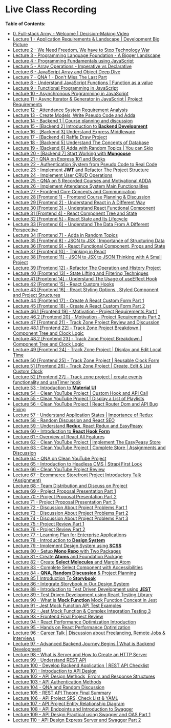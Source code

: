 # Live Class Recording

**Table of Contents:**

- [0. Full-stack Army - Welcome | Decision-Making Video](https://www.youtube.com/watch?v=ewBBT6Iph0M&t=784s)
- [Lecture 1 - Application Requirements & Landscape | Development Big Picture](https://youtu.be/AnD2KuKNsxE)
- [Lecture 2 - We Need Freedom, We have to Stop Technology War](https://youtu.be/9ltapy7kK5w)
- [Lecture 3 - Programming Language Foundation - A Bigger Landscape](https://youtu.be/1LWq-OdB7jY)
- [Lecture 4 - Programming Fundamentals using JavaScript](https://youtu.be/tAkUXTvm-xo)
- [Lecture 5 - Array Operations - Imperative vs Declarative](https://youtu.be/LADJO7KniNY)
- [Lecture 6 - JavaScript Array and Object Deep Dive](https://youtu.be/Mr5rksCjybA)
- [Lecture 7 - QNA 1 - Don't Miss The Last Part](https://youtu.be/TAa7gSbPVis)
- [Lecture 8 - Understand JavaScript Functions | Function as a value](https://youtu.be/lctjTl1ftdw)
- [Lecture 9 - Functional Programming in JavaScript](https://youtu.be/wMy2IZ12mxM)
- [Lecture 10 - Asynchronous Programming in JavaScript](https://youtu.be/OCkxS7W3gwU)
- [Lecture 11 - Async Iterator & Generator in JavaScript | Project Requirements](https://youtu.be/phzeyHwoIrQ)
- [Lecture 12 - Attendance System Requirement Analysis](https://youtu.be/Gsj7uU_7Um4)
- [Lecture 13 - Create Models, Write Pseudo Code and Adda](https://youtu.be/BfGOYh9Fdwg)
- [Lecture 14 - Backend 1 | Course planning and discussion](https://youtu.be/QBTOAGGgehA)
- [Lecture 15 - [Backend 2] Introduction to **Backend Development**](https://youtu.be/Mc6UEF957hU)
- [Lecture 16 - [Backend 3] Understand Express Middleware](https://youtu.be/kXeNJJ4mQ7w)
- [Lecture 17 - [Backend 4] Raffle Draw Project](https://youtu.be/4D2DIu8bhqU)
- [Lecture 18 - [Backend 5] Understand The Concepts of Database](https://youtu.be/SyKO3oZLz00)
- [Lecture 19 - [Backend 6] Adda with Random Topics | You can Skip](https://youtu.be/mqq5VgRMIho)
- [Lecture 20 - [Backend 7] Start Working with **Mongoose**](https://youtu.be/y5Rism0fEqE)
- [Lecture 21 - QNA on Express 101 and Books](https://youtu.be/krI6QUCGHY4)
- [Lecture 22 - Authentication System from Pseudo Code to Real Code](https://youtu.be/0gl4grplEcI)
- [Lecture 23 - Implement **JWT** and Refactor The Project Structure](https://youtu.be/D5A5BSGQVBU)
- [Lecture 24 - Implement User CRUD Operations](https://youtu.be/xr0sKPvAipQ)
- [Lecture 25 - QNA on 5 Recorded Courses and Motivational ADDA](https://youtu.be/KseSdSmvvuM)
- [Lecture 26 - Implement Attendance System Main Functionalities](https://youtu.be/A5S7mWxqs2s)
- [Lecture 27 - Frontend Core Concepts and Communication](https://youtu.be/0T7YagglhFY)
- [Lecture 28 [Frontend 1] - Frontend Course Planning & Discussion](https://youtu.be/FppAFtsxICk)
- [Lecture 29 [Frontend 2] - Understand React in A Different Way](https://youtu.be/vmw-sSTFwAk)
- [Lecture 30 [Frontend 3] - Understand React Functional Component](https://youtu.be/KB5Ym33BvPc)
- [Lecture 31 [Frontend 4] - React Component Tree and State](https://youtu.be/ehGPlQzn8Rc)
- [Lecture 32 [Frontend 5] - React State and Its Lifecycle](https://youtu.be/F7zCmo7XM4Q)
- [Lecture 33 [Frontend 6] - Understand The Data From A Different Perspective](https://youtu.be/Vzg78nNw5UI)
- [Lecture 34 [Frontend 7] - Adda in Random Topics](https://youtu.be/f0Th4QKYQkM)
- [Lecture 35 [Frontend 8] - JSON to JSX | Importance of Structuring Data](https://youtu.be/rp97rUwOcjs)
- [Lecture 36 [Frontend 9] - React Functional Component, Props and State](https://youtu.be/4X1GkVnoECY)
- [Lecture 37 [Frontend 10] - Thinking in React](https://youtu.be/6PyLbaIn0tI)
- [Lecture 38 [Frontend 11] - JSON to JSX to JSON Thinking with A Small Project](https://youtu.be/3JUvn3uoUBI)
- [Lecture 39 [Frontend 12] - Refactor The Operation and History Project](https://youtu.be/6Q6CrZQY5go)
- [Lecture 40 [Frontend 13] - State Lifting and Filtering Techniques](https://youtu.be/Fyr62IfXd-Q)
- [Lecture 41 [Frontend 14] - Understand The Usage of useEffect Hook](https://youtu.be/AjEC_i3JZ5A)
- [Lecture 42 [Frontend 15] - React Custom Hooks](https://youtu.be/OqwJZIk0Oxw)
- [Lecture 43 [Frontend 16] - React Styling Options , Styled Component and Project Structures](https://youtu.be/0jBAGrnLFOo)
- [Lecture 44 [Frontend 17] - Create A React Custom Form Part 1](https://youtu.be/_oyuPun0Gck)
- [Lecture 45 [Frontend 18] - Create A React Custom Form Part 2](https://youtu.be/u9k1wKqb_o0)
- [Lecture 46.1 [Frontend 19] - Motivation - Project Requirements Part 1](https://youtu.be/ybI-tdMuzZQ)
- [Lecture 46.2 [Frontend 20] - Motivation - Project Requirements Part 2](https://youtu.be/HXy-pTfGR-k)
- [Lecture 47 [Frontend 21] - Track Zone Project Review and Discussion](https://youtu.be/zvPeZtmBpQs)
- [Lecture 48.1 [Frontend 22] - Track Zone Project Breakdown | Component Tree and Clock Logic](https://youtu.be/UfoxyEYlIVg)
- [Lecture 48.2 [Frontend 23] - Track Zone Project Breakdown | Component Tree and Clock Logic](https://youtu.be/CF2DndvTjps)
- [Lecture 49 [Frontend 24] - Track Zone Project | Display and Edit Local Time](https://youtu.be/Pxups_anpyM)
- [Lecture 50 [Frontend 25] - Track Zone Project | Reusable Clock Form](https://youtu.be/NaXQ4SCh0QQ)
- [Lecture 51 [Frontend 26] - Track Zone Project | Create, Edit & List Custom Clock](https://youtu.be/1_QqwTbnC08)
- [Lecture 52 [Frontend 27] - Track zone project | create events functionality and useTimer hook](https://youtu.be/514YU21dp4c)
- [Lecture 53 - Introduction to **Material UI**](https://youtu.be/RwOzRLOA9kA)
- [Lecture 54 - Clean YouTube Project | Custom Hook and API Call](https://youtu.be/3QqJUK1zKUM)
- [Lecture 55 - Clean YouTube Project | Display a List of Playlists](https://youtu.be/PUYLPkUz7-8)
- [Lecture 56 - Clean YouTube Project | React Router Dom and API Bug Fixing](https://youtu.be/8j30LJ9oViY)
- [Lecture 57 - Understand Application States | Importance of Redux](https://youtu.be/rSkJ6Hg63ik)
- [Lecture 58 - Random Discussion and React SEO](https://youtu.be/92fktZ-9zm8)
- [Lecture 59 - Understand **Redux**, React Redux and EasyPeasy](https://youtu.be/HmIqyTuMYCo)
- [Lecture 60 - Introduction to **React Hook Form**](https://youtu.be/CI1VDQe93mo)
- [Lecture 61 - Overview of React All Features](https://youtu.be/z-LuVF6B2yU)
- [Lecture 62 - Clean YouTube Project | Implement The EasyPeasy Store](https://youtu.be/i2Md8PgI8Ds)
- [Lecture 63 - Clean YouTube Project | Complete Store | Assignments and Discussion](https://youtu.be/KPvnW-5HcxQ)
- [Lecture 64 - QNA on Clean YouTube Project](https://youtu.be/JO_yMBcM2_k)
- [Lecture 65 - Introduction to Headless CMS | Strapi First Look](https://youtu.be/4Kabwl0VeJU)
- [Lecture 66 - Clean YouTube Project Review](https://youtu.be/8Fuxmt6JDzk)
- [Lecture 67 - Ecommerce Storefront Project Introductory Talk (Assignment)](https://youtu.be/p7-6YWu6qCM)
- [Lecture 68 - Team Distribution and Discuss on Project](https://youtu.be/PXlxUwOgWEY)
- [Lecture 69 - Project Proposal Presentation Part 1](https://youtu.be/CHcD_SrEO4U)
- [Lecture 70 - Project Proposal Presentation Part 2](https://youtu.be/NImVORjqRjc)
- [Lecture 71 - Project Proposal Presentation Part 3](https://youtu.be/xpGeLn0xVW4)
- [Lecture 72 - Discussion About Project Problems Part 1](https://youtu.be/zIN2aPW7LaY)
- [Lecture 73 - Discussion About Project Problems Part 2](https://youtu.be/t86E_4UW8_Q)
- [Lecture 74 - Discussion About Project Problems Part 3](https://youtu.be/jRinfJCku_k)
- [Lecture 75 - Project Review Part 1](https://youtu.be/G9iV2fFkE7Y)
- [Lecture 76 - Project Review Part 2](https://youtu.be/GixXnDSA3kw)
- [Lecture 77 - Learning Plan for Enterprise Applications](https://youtu.be/TyRsFYImuW0)
- [Lecture 78 - Introduction to **Design System**](https://youtu.be/bo7lgtzmTSQ)
- [Lecture 79 - Implement Design System using **SCSS**](https://youtu.be/h8Dk1c8LeVs)
- [Lecture 80 - Setup **Mono Repo** with Two Packages](https://youtu.be/-fbJRtm65Yo)
- [Lecture 81 - Create **Atoms** and Foundation Package](https://youtu.be/rWiNQ4SNwNE)
- [Lecture 82 - Create **Select Molecules** and Margin Atom](https://youtu.be/iNGpYYOysbo)
- [Lecture 83 - Complete Select Component with Accessibilities](https://youtu.be/1e8yqBbDUdA)
- [Lecture 84 - **QNA, Random Discussion** & Project Planning](https://youtu.be/0NS-B1QNt3Y)
- [Lecture 85 | Introduction To **Storybook**](https://youtu.be/-n3FN7LxBE8)
- [Lecture 86 - Integrate Storybook in Our Design System](https://youtu.be/5kP5ftNEj6E)
- [Lecture 88 - Introduction to Test Driven Development using **JEST**](https://youtu.be/xhxdgsAn6xU)
- [Lecture 89 - Test Driven Development using React Testing Library](https://youtu.be/A5wHysSjOdA)
- [Lecture 90 - What is **Mock Function** Mock Function Concept in Jest](https://youtu.be/7v0G4M7Jt8U)
- [Lecture 91 - Jest Mock Function API Test Examples](https://youtu.be/QS7OKFzXtKU)
- [Lecture 92 - Jest Mock Function & Complex Integration Testing 3](https://youtu.be/uFP_5LmEZSM)
- [Lecture 93 - Frontend Final Project Review](https://youtu.be/rBBYkNIx_7M)
- [Lecture 94 - React Performance Optimization Introduction](https://youtu.be/EfmuDn6zmOc)
- [Lecture 95 - Hands on React Performance Optimization](https://youtu.be/wVbQO29gyHA)
- [Lecture 96 - Career Talk | Discussion about Freelancing, Remote Jobs & Interviews](https://youtu.be/dkpwyZ5haU8)
- [Lecture 97 - Advanced Backend Journey Begins | What is Backend Development](https://youtu.be/Y54zdWnLyQc)
- [Lecture 98 - What is Server and How to Create an HTTP Server](https://youtu.be/Mtoqdhiy4us)
- [Lecture 99 - Understand REST API](https://youtu.be/8xkPQlfeywU)
- [Lecture 100 - Develop Backend Application | REST API Checklist](https://youtu.be/PxGls1n72hM)
- [Lecture 101 - Introduction to API Design](https://youtu.be/HW8GywBICus)
- [Lecture 102 - API Design Methods, Errors and Response Structures](https://youtu.be/tIvcB5Z9N4o)
- [Lecture 103 - API Authentication Methods](https://youtu.be/zvk3jaZFDqw)
- [Lecture 104 - QNA and Random Discussion](https://youtu.be/icD-jzG2-9s)
- [Lecture 105 - REST API Theory Final Summary](https://youtu.be/0IAU4tkV0mE)
- [Lecture 106 - API Project  SRS, Check List & YAML](https://youtu.be/lQphgKLlOU4)
- [Lecture 107 - API Project Entity Relationship Diagram](https://youtu.be/4dOn2fPaY6E)
- [Lecture 108 - API Endpoints and Introduction to Swagger](https://youtu.be/0TQKgG0P_3s)
- [Lecture 109 - API Design Practical using Swagger and OAS Part 1](https://youtu.be/22J7AsQ2gA8)
- [Lecture 110 - API Design Express Server and Swagger Part 2](https://youtu.be/dc9tWtZgnvg)
